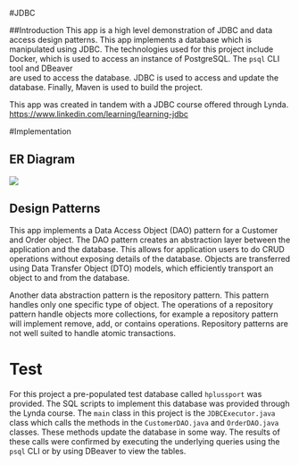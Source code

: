 #JDBC

##Introduction 
This app is a high level demonstration of JDBC and data access design patterns. 
This app implements a database which is manipulated using JDBC. The technologies used for this 
project include Docker, which is used to access an instance of PostgreSQL. The `psql` CLI tool and DBeaver  
are used to access the database. JDBC is used to access and update the database. Finally, 
Maven is used to build the project. 

This app was created in tandem with a JDBC course offered through Lynda.
https://www.linkedin.com/learning/learning-jdbc

#Implementation

## ER Diagram

![](C:\Users\bmaqs\Desktop\jarvis_projects\jarvis_data_eng_BraikhnaYousafzai\core_java\jdbc\assets\ER_diagram.JPG)

## Design Patterns
This app implements a Data Access Object (DAO) pattern for a Customer and Order object. The DAO pattern creates an abstraction layer 
between the application and the database. This allows for application users to do CRUD operations without exposing 
details of the database. Objects are transferred using Data Transfer Object (DTO) models, which efficiently transport 
an object to and from the database. 

Another data abstraction pattern is the repository pattern. This pattern handles only one specific type of object. 
The operations of a repository pattern handle objects more collections, for example a repository pattern will implement
remove, add, or contains operations. Repository patterns are not well suited to handle atomic transactions.

# Test
For this project a pre-populated test database called `hplussport` was provided. The SQL scripts to implement this database
was provided through the Lynda course. The `main` class in this project is the `JDBCExecutor.java` class which calls the methods in the `CustomerDAO.java` and 
`OrderDAO.java` classes. These methods update the database in some way. The results of these calls were confirmed by 
executing the underlying queries using the `psql` CLI or by using DBeaver to view the tables. 

